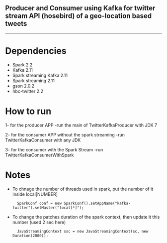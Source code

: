 ## Producer and Consumer using Kafka for twitter stream API (hosebird) of a geo-location based tweets
------------------------------------------------------------------------------------------------------



# Dependencies
  - Spark 2.2
  - Kafka 2.11
  - Spark streaming Kafka 2.11
  - Spark streaming 2.11
  - gson 2.0.2
  - hbc-twitter 2.2


# How to run
 1- for the producer APP
 	-run the main of TwitterKafkaProducer with JDK 7


 2- for the consumer APP without the spark streaming
    -run TwitterKafkaConsumer with any JDK


 3- for the consumer with the Spark Stream
    -run TwitterKafkaConsumerWithSpark


# Notes
- To chnage the number of threads used in spark, put the number of it inside local[NUMBER]


		SparkConf conf = new SparkConf().setAppName("kafka-twitter").setMaster("local[*]"); 
- To change the patches duration of the spark context, then update it this number (used 2 sec here)


	    JavaStreamingContext ssc = new JavaStreamingContext(sc, new Duration(2000)); 